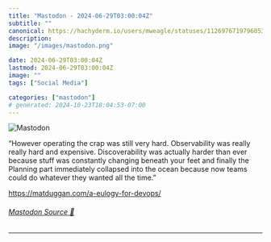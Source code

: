 ```yaml
---
title: "Mastodon - 2024-06-29T03:00:04Z"
subtitle: ""
canonical: https://hachyderm.io/users/mweagle/statuses/112697671979605346
description:
image: "/images/mastodon.png"

date: 2024-06-29T03:00:04Z
lastmod: 2024-06-29T03:00:04Z
image: ""
tags: ["Social Media"]

categories: ["mastodon"]
# generated: 2024-10-23T18:04:53-07:00
---
```

![Mastodon](/images/mastodon.png)

<p>“However operating the crap was still very hard. Observability was really really hard and expensive. Discoverability was actually harder than ever because stuff was constantly changing beneath your feet and finally the Planning part immediately collapsed into the ocean because now teams could do whatever they wanted all the time.”</p><p><a href="https://matduggan.com/a-eulogy-for-devops/" target="_blank" rel="nofollow noopener noreferrer" translate="no"><span class="invisible">https://</span><span class="ellipsis">matduggan.com/a-eulogy-for-dev</span><span class="invisible">ops/</span></a></p>


###### [Mastodon Source 🐘](https://hachyderm.io/@mweagle/112697671979605346)

___
